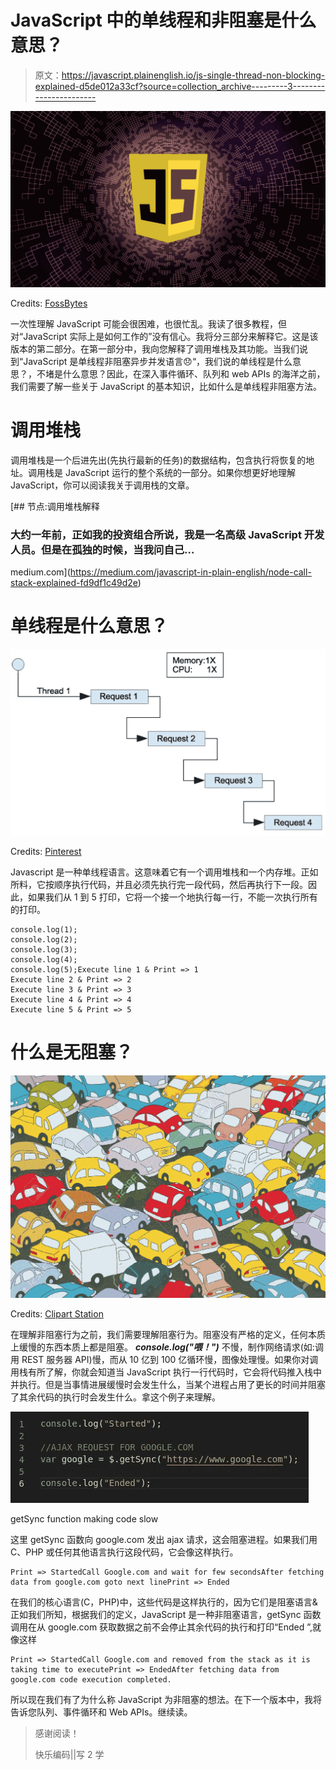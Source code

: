 # JavaScript 中的单线程和非阻塞是什么意思？

> 原文：<https://javascript.plainenglish.io/js-single-thread-non-blocking-explained-d5de012a33cf?source=collection_archive---------3----------------------->

![](img/40ab8cf96ac49c91d01edb96b661d6b3.png)

Credits: [FossBytes](https://www.google.com/url?sa=i&url=https%3A%2F%2Ffossbytes.com%2Flearn-to-program-javascript-programming%2F&psig=AOvVaw0uIcisnZIbaVV9uDPfppL7&ust=1581522084545000&source=images&cd=vfe&ved=0CAMQjB1qFwoTCNCqz4jryecCFQAAAAAdAAAAABAF)

一次性理解 JavaScript 可能会很困难，也很忙乱。我读了很多教程，但对“JavaScript 实际上是如何工作的”没有信心。我将分三部分来解释它。这是该版本的第二部分。在第一部分中，我向您解释了调用堆栈及其功能。当我们说到“JavaScript 是单线程非阻塞异步并发语言😞“，我们说的单线程是什么意思？，不堵是什么意思？因此，在深入事件循环、队列和 web APIs 的海洋之前，我们需要了解一些关于 JavaScript 的基本知识，比如什么是单线程非阻塞方法。

# **调用堆栈**

调用堆栈是一个后进先出(先执行最新的任务)的数据结构，包含执行将恢复的地址。调用栈是 JavaScript 运行的整个系统的一部分。如果你想更好地理解 JavaScript，你可以阅读我关于调用栈的文章。

[](https://medium.com/javascript-in-plain-english/node-call-stack-explained-fd9df1c49d2e) [## 节点:调用堆栈解释

### 大约一年前，正如我的投资组合所说，我是一名高级 JavaScript 开发人员。但是在孤独的时候，当我问自己…

medium.com](https://medium.com/javascript-in-plain-english/node-call-stack-explained-fd9df1c49d2e) 

# 单线程是什么意思？

![](img/3cc838d5a88186d37615632cfb1cb5a5.png)

Credits: [Pinterest](https://www.google.com/url?sa=i&url=https%3A%2F%2Fwww.pinterest.com%2Fpin%2F368380444495173013%2F&psig=AOvVaw3IZ7_qHF_B-BbM7k7fOWaK&ust=1581522190035000&source=images&cd=vfe&ved=0CAMQjB1qFwoTCOjsxLvryecCFQAAAAAdAAAAABAD)

Javascript 是一种单线程语言。这意味着它有一个调用堆栈和一个内存堆。正如所料，它按顺序执行代码，并且必须先执行完一段代码，然后再执行下一段。因此，如果我们从 1 到 5 打印，它将一个接一个地执行每一行，不能一次执行所有的打印。

```
console.log(1);
console.log(2);
console.log(3);
console.log(4);
console.log(5);Execute line 1 & Print => 1
Execute line 2 & Print => 2
Execute line 3 & Print => 3
Execute line 4 & Print => 4
Execute line 5 & Print => 5
```

# 什么是无阻塞？

![](img/a8663b5c023316c1483c4e33bd9d7a1a.png)

Credits: [Clipart Station](https://www.google.com/url?sa=i&url=https%3A%2F%2Fclipartstation.com%2Ftraffic-jam-clipart-13%2F&psig=AOvVaw3pLJMw0ufqviC9IhLVe_Pw&ust=1581522313638000&source=images&cd=vfe&ved=0CAMQjB1qFwoTCKCi7P7ryecCFQAAAAAdAAAAABAJ)

在理解非阻塞行为之前，我们需要理解阻塞行为。阻塞没有严格的定义，任何本质上缓慢的东西本质上都是阻塞。 ***console.log("喂！")*** 不慢，制作网络请求(如:调用 REST 服务器 API)慢，而从 10 亿到 100 亿循环慢，图像处理慢。如果你对调用栈有所了解，你就会知道当 JavaScript 执行一行代码时，它会将代码推入栈中并执行。但是当事情进展缓慢时会发生什么，当某个进程占用了更长的时间并阻塞了其余代码的执行时会发生什么。拿这个例子来理解。

![](img/e58cd0bd41b0f565712587c262c8bc29.png)

getSync function making code slow

这里 getSync 函数向 google.com 发出 ajax 请求，这会阻塞进程。如果我们用 C、PHP 或任何其他语言执行这段代码，它会像这样执行。

```
Print => StartedCall Google.com and wait for few secondsAfter fetching data from google.com goto next linePrint => Ended
```

在我们的核心语言(C，PHP)中，这些代码是这样执行的，因为它们是阻塞语言&正如我们所知，根据我们的定义，JavaScript 是一种非阻塞语言，getSync 函数调用在从 google.com 获取数据之前不会停止其余代码的执行和打印“Ended ”,就像这样

```
Print => StartedCall Google.com and removed from the stack as it is taking time to executePrint => EndedAfter fetching data from google.com code execution completed.
```

所以现在我们有了为什么称 JavaScript 为非阻塞的想法。在下一个版本中，我将告诉您队列、事件循环和 Web APIs。继续读。

> 感谢阅读！
> 
> 快乐编码||写 2 学